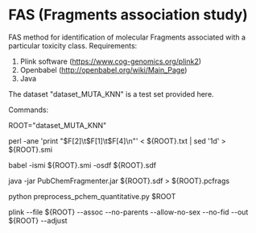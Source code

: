 # FAS (Fragments association study)

FAS method for identification of molecular Fragments associated with a particular toxicity class.
Requirements:
1) Plink software (https://www.cog-genomics.org/plink2)
2) Openbabel (http://openbabel.org/wiki/Main_Page)
3) Java

The dataset "dataset_MUTA_KNN" is a test set provided here.

Commands:

ROOT="dataset_MUTA_KNN"

perl -ane 'print "$F[2]\t$F[1]\t$F[4]\n"' < ${ROOT}.txt | sed '1d' > ${ROOT}.smi

babel -ismi ${ROOT}.smi -osdf ${ROOT}.sdf

java -jar PubChemFragmenter.jar ${ROOT}.sdf > ${ROOT}.pcfrags

python preprocess_pchem_quantitative.py $ROOT

plink --file ${ROOT} --assoc --no-parents --allow-no-sex --no-fid --out ${ROOT} --adjust
